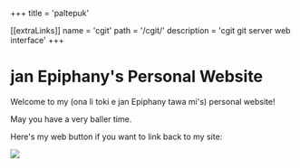 +++
title = 'paltepuk'

[[extraLinks]]
name = 'cgit'
path = '/cgit/'
description = 'cgit git server web interface'
+++

# jan Epiphany's Personal Website

Welcome to my (ona li toki e jan Epiphany tawa mi's) personal website!

May you have a very baller time.

Here's my web button if you want to link back to my site:

![](/buttons/paltepuk.gif)
